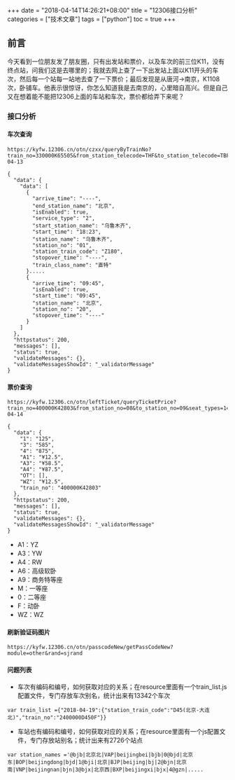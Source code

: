 +++
date = "2018-04-14T14:26:21+08:00" title = "12306接口分析" categories = ["技术文章"] tags = ["python"] toc = true
+++

## 前言

今天看到一位朋友发了朋友圈，只有出发站和票价，以及车次的前三位K11，没有终点站，问我们这是去哪里的；我就去网上查了一下出发站上面以K11开头的车次，然后每一个站每一站地去查了一下票价；最后发现是从唐河->南京，K1108次，卧铺车。他表示很惊讶，你怎么知道我是去南京的，心里暗自高兴。但是自己又在想着能不能把12306上面的车站和车次，票价都给弄下来呢？

### 接口分析

#### 车次查询

```
https://kyfw.12306.cn/otn/czxx/queryByTrainNo?train_no=330000K65505&from_station_telecode=THF&to_station_telecode=TBF&depart_date=2018-04-13
```

```
{
  "data": {
    "data": [
      {
        "arrive_time": "----",
        "end_station_name": "北京",
        "isEnabled": true,
        "service_type": "2",
        "start_station_name": "乌鲁木齐",
        "start_time": "18:23",
        "station_name": "乌鲁木齐",
        "station_no": "01",
        "station_train_code": "Z180",
        "stopover_time": "----",
        "train_class_name": "直特"
      }.....
      {
        "arrive_time": "09:45",
        "isEnabled": true,
        "start_time": "09:45",
        "station_name": "北京",
        "station_no": "20",
        "stopover_time": "----"
      }
    ]
  },
  "httpstatus": 200,
  "messages": [],
  "status": true,
  "validateMessages": {},
  "validateMessagesShowId": "_validatorMessage"
}
```

#### 票价查询

```
https://kyfw.12306.cn/otn/leftTicket/queryTicketPrice?train_no=400000K42803&from_station_no=08&to_station_no=09&seat_types=1413&train_date=2018-04-14
```

```
{
  "data": {
    "1": "125",
    "3": "585",
    "4": "875",
    "A1": "¥12.5",
    "A3": "¥58.5",
    "A4": "¥87.5",
    "OT": [],
    "WZ": "¥12.5",
    "train_no": "400000K42803"
  },
  "httpstatus": 200,
  "messages": [],
  "status": true,
  "validateMessages": {},
  "validateMessagesShowId": "_validatorMessage"
}
```

- A1：YZ
- A3：YW
- A4：RW
- A6：高级软卧
- A9：商务特等座
- M：一等座
- 0：二等座
- F：动卧
- WZ：WZ

#### 刷新验证码图片

```
https://kyfw.12306.cn/otn/passcodeNew/getPassCodeNew?module=other&rand=sjrand
```

#### 问题列表

- 车次有编码和编号，如何获取对应的关系；在resource里面有一个train_list.js配置文件，专门存放车次别名，统计出来有13342个车次

```
var train_list ={"2018-04-19":{"station_train_code":"D45(北京-大连北)","train_no":"2400000D450F"}}
```

- 车站也有编码和编号，如何获取对应的关系；在resource里面有一个js配置文件，专门存放站别名；统计出来有2726个站点

```
var station_names ='@bjb|北京北|VAP|beijingbei|bjb|0@bjd|北京东|BOP|beijingdong|bjd|1@bji|北京|BJP|beijing|bj|2@bjn|北京南|VNP|beijingnan|bjn|3@bjx|北京西|BXP|beijingxi|bjx|4@gzn|.....
```

### 



### 

